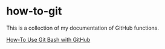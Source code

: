 # how-to-git
This is a collection of my documentation of GitHub functions. 


<a href="https://jasonjgarcia24.github.io/how-to-git/Howto_Use_GitBash_w_GitHub.html">How-To Use Git Bash with GitHub</a>